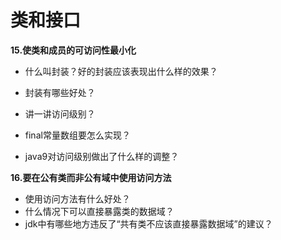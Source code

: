 # 类和接口

**15.使类和成员的可访问性最小化**

- 什么叫封装？好的封装应该表现出什么样的效果？
- 封装有哪些好处？

- 讲一讲访问级别？

- final常量数组要怎么实现？

- java9对访问级别做出了什么样的调整？

**16.要在公有类而非公有域中使用访问方法**

- 使用访问方法有什么好处？
- 什么情况下可以直接暴露类的数据域？
- jdk中有哪些地方违反了“共有类不应该直接暴露数据域”的建议？
